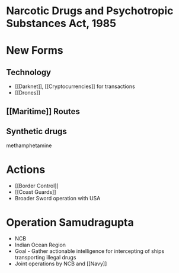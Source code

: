 # Narcotic Drugs and Psychotropic Substances Act, 1985

# New Forms
## Technology
- [[Darknet]], [[Cryptocurrencies]] for transactions
- [[Drones]]
## [[Maritime]] Routes
## Synthetic drugs
methamphetamine
# Actions
- [[Border Control]]
- [[Coast Guards]]
- Broader Sword operation with USA
# Operation Samudragupta
- NCB
- Indian Ocean Region
- Goal - Gather actionable intelligence for intercepting of ships transporting illegal drugs
- Joint operations by NCB and [[Navy]]
